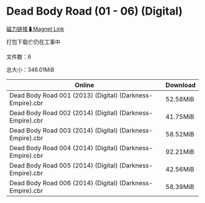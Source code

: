 # Dead Body Road (01 - 06) (Digital)

[磁力链接⬇Magnet Link](magnet:?xt=urn:btih:701c0c922800b13a7edc13c0c37455768a5674df&dn=Dead%20Body%20Road%20%2801%20-%2006%29%20%28Digital%29)

打包下载📦仍在工事中

文件数：6

总大小：346.01MiB

Online | Download
--- | ---
Dead Body Road 001 (2013) (Digital) (Darkness-Empire).cbr | 52.58MiB
Dead Body Road 002 (2014) (Digital) (Darkness-Empire).cbr | 41.75MiB
Dead Body Road 003 (2014) (Digital) (Darkness-Empire).cbr | 58.52MiB
Dead Body Road 004 (2014) (Digital) (Darkness-Empire).cbr | 92.21MiB
Dead Body Road 005 (2014) (Digital) (Darkness-Empire).cbr | 42.56MiB
Dead Body Road 006 (2014) (Digital) (Darkness-Empire).cbr | 58.39MiB